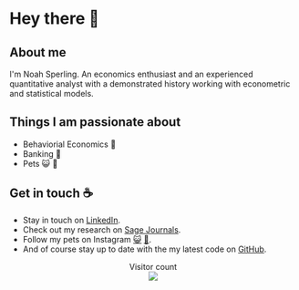 # Hey there :wave:

## About me
I'm Noah Sperling. An economics enthusiast and an experienced quantitative analyst with a demonstrated history working with econometric and statistical models.


## Things I am passionate about
- Behaviorial Economics :brain:
- Banking :bank:
- Pets :smiley_cat: :dog:


## Get in touch :coffee:
- Stay in touch on [LinkedIn](https://www.linkedin.com/in/noah-sperling/).
- Check out my research on [Sage Journals](https://journals.sagepub.com/authored-by/Sperling/Noah).
- Follow my pets on Instagram [:smiley_cat:](https://www.instagram.com/average_smokey/) [:dog:](https://www.instagram.com/baxter_mcnubbin/).
- And of course stay up to date with the my latest code on [GitHub](https://github.com/NoahAdamSperling/NoahAdamSperling).

<p align="center"> 
  Visitor count<br>
  <img src="https://profile-counter.glitch.me/NoahAdamSperling/count.svg" />
</p>

<!---
NoahAdamSperling/NoahAdamSperling is a ✨ special ✨ repository because its `README.md` (this file) appears on your GitHub profile.
You can click the Preview link to take a look at your changes.
--->
